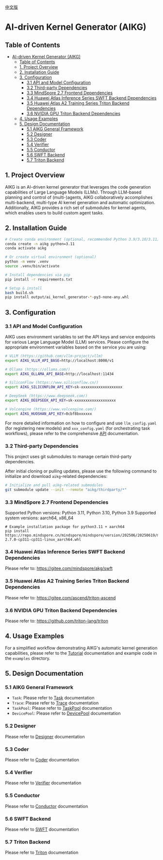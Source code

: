 [中文版](./README_CN.md)

# AI-driven Kernel Generator (AIKG)

## Table of Contents
- [AI-driven Kernel Generator (AIKG)](#ai-driven-kernel-generator-aikg)
  - [Table of Contents](#table-of-contents)
  - [1. Project Overview](#1-project-overview)
  - [2. Installation Guide](#2-installation-guide)
  - [3. Configuration](#3-configuration)
    - [3.1 API and Model Configuration](#31-api-and-model-configuration)
    - [3.2 Third-party Dependencies](#32-third-party-dependencies)
    - [3.3 MindSpore 2.7 Frontend Dependencies](#33-mindspore-27-frontend-dependencies)
    - [3.4 Huawei Atlas Inference Series SWFT Backend Dependencies](#34-huawei-atlas-inference-series-swft-backend-dependencies)
    - [3.5 Huawei Atlas A2 Training Series Triton Backend Dependencies](#35-huawei-atlas-a2-training-series-triton-backend-dependencies)
    - [3.6 NVIDIA GPU Triton Backend Dependencies](#36-nvidia-gpu-triton-backend-dependencies)
  - [4. Usage Examples](#4-usage-examples)
  - [5. Design Documentation](#5-design-documentation)
    - [5.1 AIKG General Framework](#51-aikg-general-framework)
    - [5.2 Designer](#52-designer)
    - [5.3 Coder](#53-coder)
    - [5.4 Verifier](#54-verifier)
    - [5.5 Conductor](#55-conductor)
    - [5.6 SWFT Backend](#56-swft-backend)
    - [5.7 Triton Backend](#57-triton-backend)

## 1. Project Overview
AIKG is an AI-driven kernel generator that leverages the code generation capabilities of Large Language Models (LLMs). 
Through LLM-based planning and control of (multi-)agents, AIKG collaboratively accomplishes multi-backend, multi-type AI kernel generation and automatic optimization. 
Additionally, AIKG provides a rich set of submodules for kernel agents, which enables users to build custom agent tasks.

## 2. Installation Guide
```bash
# Create conda environment (optional, recommended Python 3.9/3.10/3.11)
conda create -n aikg python=3.11
conda activate aikg

# Or create virtual environment (optional)
python -m venv .venv
source .venv/bin/activate

# Install dependencies via pip
pip install -r requirements.txt

# Setup & install
bash build.sh
pip install output/ai_kernel_generator-*-py3-none-any.whl
```

## 3. Configuration

### 3.1 API and Model Configuration
AIKG uses environment variables to set the API keys and service endpoints for various Large Language Model (LLM) services. Please configure the appropriate environment variables based on the service you are using:

```bash
# VLLM (https://github.com/vllm-project/vllm)
export AIKG_VLLM_API_BASE=http://localhost:8000/v1

# Ollama (https://ollama.com/)
export AIKG_OLLAMA_API_BASE=http://localhost:11434

# SiliconFlow (https://www.siliconflow.cn/)
export AIKG_SILICONFLOW_API_KEY=sk-xxxxxxxxxxxxxxxxxxx

# DeepSeek (https://www.deepseek.com/)
export AIKG_DEEPSEEK_API_KEY=sk-xxxxxxxxxxxxxxxxxxx

# Volcengine (https://www.volcengine.com/)
export AIKG_HUOSHAN_API_KEY=0cbf8bxxxxxx
```
For more detailed information on how to configure and use `llm_config.yaml` (for registering new models) and `xxx_config.yaml` (for orchestrating task workflows), please refer to the comprehensive [API](./docs/API.md) documentation.

### 3.2 Third-party Dependencies
This project uses git submodules to manage certain third-party dependencies.

After initial cloning or pulling updates, please use the following command to initialize and download `aikg`-related dependencies:
```bash
# Initialize and pull aikg-related submodules
git submodule update --init --remote "aikg/thirdparty/*"
```

### 3.3 MindSpore 2.7 Frontend Dependencies
Supported Python versions: Python 3.11, Python 3.10, Python 3.9
Supported system versions: aarch64, x86_64
```
# Example installation package for python3.11 + aarch64
pip install https://repo.mindspore.cn/mindspore/mindspore/version/202506/20250619/master_20250619160020_1261ff4ce06d6f2dc4ce446139948a3e4e9c966b_newest/unified/aarch64/mindspore-2.7.0-cp311-cp311-linux_aarch64.whl
```

### 3.4 Huawei Atlas Inference Series SWFT Backend Dependencies
Please refer to: https://gitee.com/mindspore/akg/swft

### 3.5 Huawei Atlas A2 Training Series Triton Backend Dependencies
Please refer to: https://gitee.com/ascend/triton-ascend

### 3.6 NVIDIA GPU Triton Backend Dependencies
Please refer to: https://github.com/triton-lang/triton

## 4. Usage Examples
For a simplified workflow demonstrating AIKG's automatic kernel generation capabilities, please refer to the [Tutorial](./docs/Tutorial.md) documentation and example code in the `examples` directory.

## 5. Design Documentation
### 5.1 AIKG General Framework
- `Task`: Please refer to [Task](./docs/Task.md) documentation
- `Trace`: Please refer to [Trace](./docs/Trace.md) documentation
- `TaskPool`: Please refer to [TaskPool](./docs/TaskPool.md) documentation
- `DevicePool`: Please refer to [DevicePool](./docs/DevicePool.md) documentation

### 5.2 Designer
Please refer to [Designer](./docs/Designer.md) documentation

### 5.3 Coder
Please refer to [Coder](./docs/Coder.md) documentation

### 5.4 Verifier
Please refer to [Verifier](./docs/Verifier.md) documentation

### 5.5 Conductor
Please refer to [Conductor](./docs/Conductor.md) documentation

### 5.6 SWFT Backend
Please refer to [SWFT](./docs/SWFT.md) documentation

### 5.7 Triton Backend
Please refer to [Triton](./docs/Triton.md) documentation 
